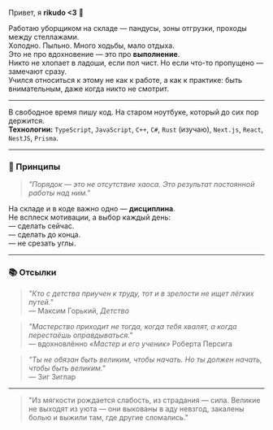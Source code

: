Привет, я **rikudo <3** 👋

Работаю уборщиком на складе — пандусы, зоны отгрузки, проходы между стеллажами.  
Холодно. Пыльно. Много ходьбы, мало отдыха.  
Это не про вдохновение — это про **выполнение**.  
Никто не хлопает в ладоши, если пол чист. Но если что-то пропущено — замечают сразу.  
Учился относиться к этому не как к работе, а как к практике: быть внимательным, даже когда никто не смотрит.

---

В свободное время пишу код. На старом ноутбуке, который до сих пор держится.  
**Технологии:** `TypeScript`, `JavaScript`, `C++`, `C#`, `Rust` (изучаю), `Next.js`, `React`, `NestJS`, `Prisma`.

---

### 🧱 Принципы

> *"Порядок — это не отсутствие хаоса. Это результат постоянной работы над ним."*

На складе и в коде важно одно — **дисциплина**.  
Не всплеск мотивации, а выбор каждый день:  
— сделать сейчас.  
— сделать до конца.  
— не срезать углы.

---

### 📚 Отсылки

> *"Кто с детства приучен к труду, тот и в зрелости не ищет лёгких путей."*  
> — Максим Горький, *Детство*

> *"Мастерство приходит не тогда, когда тебя хвалят, а когда перестаёшь оправдываться."*  
> — вдохновлённо *«Мастер и его ученик»* Роберта Персига

> *"Ты не обязан быть великим, чтобы начать. Но ты должен начать, чтобы быть великим."*  
> — Зиг Зиглар

---

> "Из мягкости рождается слабость, из страдания — сила. Великие не выходят из уюта — они выкованы в аду невзгод, закалены болью и выжили там, где другие сломались."
